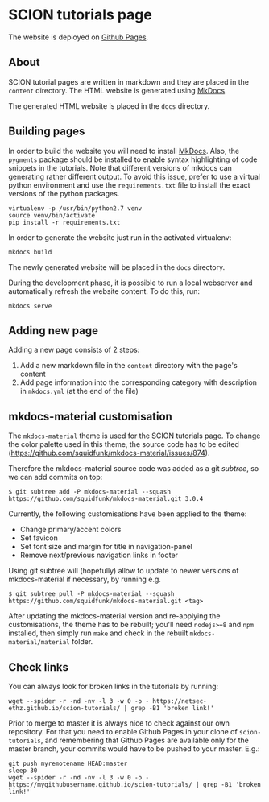 # SCION tutorials page

The website is deployed on [Github Pages](https://netsec-ethz.github.io/scion-tutorials/).

## About

SCION tutorial pages are written in markdown and they are placed in the `content` directory. The HTML website is generated using [MkDocs](http://www.mkdocs.org/).

The generated HTML website is placed in the `docs` directory.

## Building pages

In order to build the website you will need to install [MkDocs](http://www.mkdocs.org/). 
Also, the `pygments` package should be installed to enable syntax highlighting
of code snippets in the tutorials.
Note that different versions of mkdocs can generating rather different output. 
To avoid this issue, prefer to use a virtual python environment and use the
`requirements.txt` file to install the exact versions of the python packages.

```shell
virtualenv -p /usr/bin/python2.7 venv
source venv/bin/activate
pip install -r requirements.txt
```

In order to generate the website just run in the activated virtualenv:

```shell
mkdocs build
```

The newly generated website will be placed in the `docs` directory.

During the development phase, it is possible to run a local webserver and automatically refresh the website content. To do this, run:

```shell
mkdocs serve
```

## Adding new page

Adding a new page consists of 2 steps:

1. Add a new markdown file in the `content` directory with the page's content
2. Add page information into the corresponding category with description in `mkdocs.yml` (at the end of the file)

## mkdocs-material customisation

The `mkdocs-material` theme is used for the SCION tutorials page.
To change the color palette used in this theme, the source code has to be edited (https://github.com/squidfunk/mkdocs-material/issues/874).

Therefore the mkdocs-material source code was added as a git *subtree*, so we can add commits on top:

    $ git subtree add -P mkdocs-material --squash https://github.com/squidfunk/mkdocs-material.git 3.0.4

Currently, the following customisations have been applied to the theme:

  * Change primary/accent colors
  * Set favicon
  * Set font size and margin for title in navigation-panel
  * Remove next/previous navigation links in footer

Using git subtree will (hopefully) allow to update to newer versions of mkdocs-material if necessary, by running e.g.

    $ git subtree pull -P mkdocs-material --squash https://github.com/squidfunk/mkdocs-material.git <tag>

After updating the mkdocs-material version and re-applying the customisations, the theme has to be rebuilt; you'll need `nodejs>=8` and `npm` installed, then simply run `make` and check in the rebuilt `mkdocs-material/material` folder.

## Check links

You can always look for broken links in the tutorials by running:

```shell
wget --spider -r -nd -nv -l 3 -w 0 -o - https://netsec-ethz.github.io/scion-tutorials/ | grep -B1 'broken link!'
```

Prior to merge to master it is always nice to check against our own repository. For that you need to enable Github Pages in your clone of `scion-tutorials`, and remembering that Github Pages are available only for the master branch, your commits would have to be pushed to your master. E.g.:

```shell
git push myremotename HEAD:master
sleep 30
wget --spider -r -nd -nv -l 3 -w 0 -o - https://mygithubusername.github.io/scion-tutorials/ | grep -B1 'broken link!'
```
